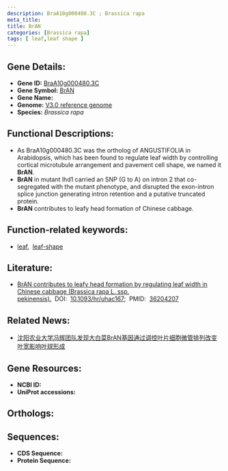 ```yaml
---
description: BraA10g000480.3C ; Brassica rapa
meta_title:
title: BrAN
categories: [Brassica rapa]
tags: [ leaf,leaf shape ]
---
```


## Gene Details:
- **Gene ID:**	[BraA10g000480.3C]()
- **Gene Symbol:** <u> BrAN </u>
- **Gene Name:** 
- **Genome:** [V3.0 reference genome]()
- **Species:** *Brassica rapa*

## Functional Descriptions:
   - As BraA10g000480.3C was the ortholog of ANGUSTIFOLIA in Arabidopsis, which has been found to regulate leaf width by controlling cortical microtubule arrangement and pavement cell shape, we named it **BrAN**.
   - **BrAN** in mutant lhd1 carried an SNP (G to A) on intron 2 that co-segregated with the mutant phenotype, and disrupted the exon-intron splice junction generating intron retention and a putative truncated protein.
   - **BrAN** contributes to leafy head formation of Chinese cabbage.

## Function-related keywords:
   - [leaf](/tags/leaf/),&nbsp;&nbsp;[leaf-shape](/tags/leaf-shape/)

## Literature:
   - [BrAN contributes to leafy head formation by regulating leaf width in Chinese cabbage (Brassica rapa L. ssp. pekinensis).]( https://academic.oup.com/hr/article/doi/10.1093/hr/uhac167/6650855?login=false)&nbsp;&nbsp;DOI:&nbsp;&nbsp;[10.1093/hr/uhac167](https://academic.oup.com/hr/article/doi/10.1093/hr/uhac167/6650855?login=false);&nbsp;&nbsp;PMID:&nbsp;&nbsp;[36204207](https://pubmed.ncbi.nlm.nih.gov/36204207/)

## Related News:
   - [沈阳农业大学冯辉团队发现大白菜BrAN基因通过调控叶片细胞微管排列改变叶宽影响叶球形成](https://mp.weixin.qq.com/s?__biz=MzIyOTY2NDYyNQ==&mid=2247548675&idx=5&sn=35ec5189cbb33d0265fd215461a178e6&chksm=e8bd4d1ddfcac40b42d9360f2b3aa553502706d380101509de9f811d92ca23bf690f06d76048&scene=27#wechat_redirect)

## Gene Resources:
- **NCBI ID:**  [](https://www.ncbi.nlm.nih.gov/gene/?term=)
- **UniProt accessions:** [](https://www.uniprot.org/uniprotkb//entry)

## Orthologs:

## Sequences:
- **CDS Sequence:**
- **Protein Sequence:**
